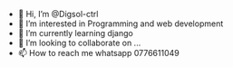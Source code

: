 - 👋 Hi, I’m @Digsol-ctrl
- 👀 I’m interested in Programming and web development
- 🌱 I’m currently learning django
- 💞️ I’m looking to collaborate on ...
- 📫 How to reach me whatsapp 0776611049


<!---
Digsol-ctrl/Digsol-ctrl is a ✨ special ✨ repository because its `README.md` (this file) appears on your GitHub profile.
You can click the Preview link to take a look at your changes.
--->
